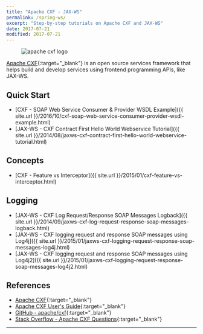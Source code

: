 ```yaml
---
title: "Apache CXF - JAX-WS"
permalink: /spring-ws/
excerpt: "Step-by-step tutorials on Apache CXF and JAX-WS"
date: 2017-07-21
modified: 2017-07-21
---
```


<figure>
    <img src="{{ site.url }}/assets/images/logos/apache-cxf-logo.jpg" alt="apache cxf logo" class="logo">
</figure>

[Apache CXF](http://cxf.apache.org/){:target="_blank"} is an open source services framework that helps build and develop services using frontend programming APIs, like JAX-WS.

## Quick Start

* [CXF - SOAP Web Service Consumer & Provider WSDL Example]({{ site.url }}/2016/10/cxf-soap-web-service-consumer-provider-wsdl-example.html)
* [JAX-WS - CXF Contract First Hello World Webservice Tutorial]({{ site.url }}/2014/08/jaxws-cxf-contract-first-hello-world-webservice-tutorial.html)

## Concepts

* [CXF - Feature vs Interceptor]({{ site.url }}/2015/01/cxf-feature-vs-interceptor.html)

## Logging

* [JAX-WS - CXF Log Request/Response SOAP Messages Logback]({{ site.url }}/2014/09/jaxws-cxf-log-request-response-soap-messages-logback.html)
* [JAX-WS - CXF logging request and response SOAP messages using Log4j]({{ site.url }}/2015/01/jaxws-cxf-logging-request-response-soap-messages-log4j.html)
* [JAX-WS - CXF logging request and response SOAP messages using Log4j2]({{ site.url }}/2015/01/jaxws-cxf-logging-request-response-soap-messages-log4j2.html)

## References

* [Apache CXF](http://cxf.apache.org/){:target="_blank"}
* [Apache CXF User's Guide](http://cxf.apache.org/docs/index.html){:target="_blank"}
* [GitHub - apache/cxf](https://github.com/apache/cxf){:target="_blank"}
* [Stack Overflow - Apache CXF Questions](https://stackoverflow.com/questions/tagged/cxf){:target="_blank"}

---